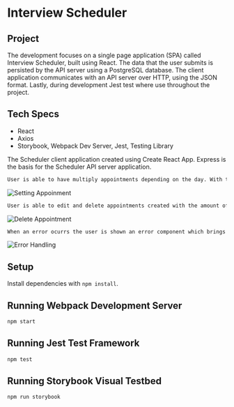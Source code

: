 # Interview Scheduler

## Project
The development focuses on a single page application (SPA) called Interview Scheduler, built using React. The data that the user submits is persisted by the API server using a PostgreSQL database. The client application communicates with an API server over HTTP, using the JSON format. Lastly, during development Jest test where use throughout the project.

## Tech Specs
* React
* Axios
* Storybook, Webpack Dev Server, Jest, Testing Library

The Scheduler client application created using Create React App. Express is the basis for the Scheduler API server application.
```sh
User is able to have multiply appointments depending on the day. With the ability to create an appointment.
```
![Setting Appoinment](https://raw.githubusercontent.com/JalenDuggan/scheduler/master/docs/SettingAppoinment.gif)

```sh
User is able to edit and delete appointments created with the amount of spots available updating.
```
![Delete Appointment](https://raw.githubusercontent.com/JalenDuggan/scheduler/master/docs/deleteAppointment.gif)

```sh
When an error ocurrs the user is shown an error component which brings them back to the previous view.
```
![Error Handling](https://raw.githubusercontent.com/JalenDuggan/scheduler/master/docs/ErrorHandling.gif)

## Setup

Install dependencies with `npm install`.

## Running Webpack Development Server

```sh
npm start
```

## Running Jest Test Framework

```sh
npm test
```

## Running Storybook Visual Testbed

```sh
npm run storybook
```
